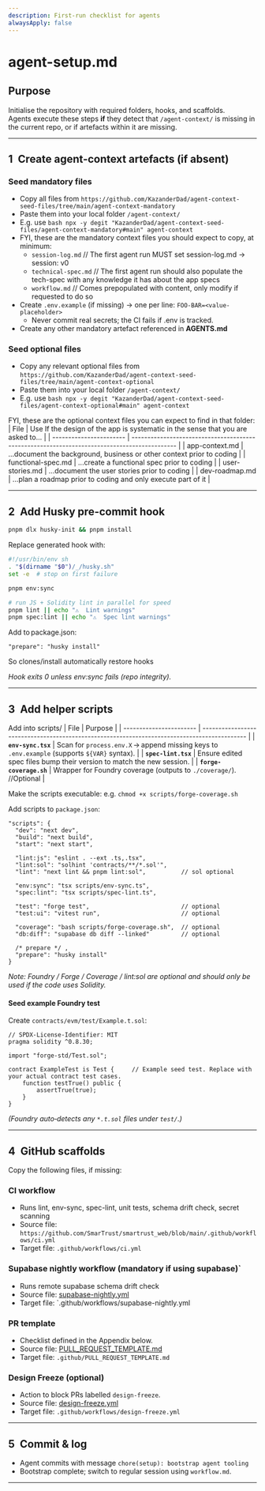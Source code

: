 ```yaml
---
description: First-run checklist for agents
alwaysApply: false
---
```


# agent-setup.md  

## Purpose 
Initialise the repository with required folders, hooks, and scaffolds.  
Agents execute these steps **if** they detect that `/agent-context/` is missing in the current repo, or if artefacts within it are missing.

---
## 1 Create agent-context artefacts (if absent)

### Seed mandatory files
  * Copy all files from `https://github.com/KazanderDad/agent-context-seed-files/tree/main/agent-context-mandatory`
  * Paste them into your local folder `/agent-context/`
  * E.g. use `bash npx -y degit "KazanderDad/agent-context-seed-files/agent-context-mandatory#main" agent-context`
  * FYI, these are the mandatory context files you should expect to copy, at minimum:
    * `session-log.md`      // The first agent run MUST set session-log.md → session: v0
    * `technical-spec.md`   // The first agent run should also populate the tech-spec with any knowledge it has about the app specs
    * `workflow.md`         // Comes prepopulated with content, only modify if requested to do so
  * Create `.env.example` (if missing) → one per line: `FOO-BAR=<value-placeholder>`
    * Never commit real secrets; the CI fails if .env is tracked.  
  * Create any other mandatory artefact referenced in **AGENTS.md**

### Seed optional files
  * Copy any relevant optional files from `https://github.com/KazanderDad/agent-context-seed-files/tree/main/agent-context-optional`
  * Paste them into your local folder `/agent-context/`
  * E.g. use `bash npx -y degit "KazanderDad/agent-context-seed-files/agent-context-optional#main" agent-context`

FYI, these are the optional context files you can expect to find in that folder:
| File                    | Use If the design of the app is systematic in the sense that you are asked to...             |
| ----------------------- | -------------------------------------------------------------------------------------------- |
| app-context.md          | ...document the background, business or other context prior to coding |
| functional-spec.md      | ...create a functional spec prior to coding |
| user-stories.md         | ...document the user stories prior to coding |
| dev-roadmap.md          | ...plan a roadmap prior to coding and only execute part of it |

---

## 2 Add Husky pre-commit hook

```bash
pnpm dlx husky-init && pnpm install
```

Replace generated hook with:

```bash
#!/usr/bin/env sh
. "$(dirname "$0")/_/husky.sh"
set -e  # stop on first failure

pnpm env:sync

# run JS + Solidity lint in parallel for speed
pnpm lint || echo "⚠️  Lint warnings"
pnpm spec:lint || echo "⚠️  Spec lint warnings"
```
Add to package.json:

```jsonc
"prepare": "husky install"
```

So clones/install automatically restore hooks

*Hook exits 0 unless env:sync fails (repo integrity).*

---

## 3 Add helper scripts

Add into scripts/
| File                    | Purpose                                                                                      |
| ----------------------- | -------------------------------------------------------------------------------------------- |
| **`env-sync.tsx`**      | Scan for `process.env.X` → append missing keys to `.env.example` (supports `${VAR}` syntax).  |
| **`spec-lint.tsx`**     | Ensure edited spec files bump their version to match the new session.                        |
| **`forge-coverage.sh`** | Wrapper for Foundry coverage (outputs to `./coverage/`).      //Optional                     |

Make the scripts executable: e.g. `chmod +x scripts/forge-coverage.sh`

Add scripts to `package.json`:
```jsonc
"scripts": {
  "dev": "next dev",
  "build": "next build",
  "start": "next start",

  "lint:js": "eslint . --ext .ts,.tsx",
  "lint:sol": "solhint 'contracts/**/*.sol'",
  "lint": "next lint && pnpm lint:sol",          // sol optional

  "env:sync": "tsx scripts/env-sync.ts",
  "spec:lint": "tsx scripts/spec-lint.ts",

  "test": "forge test",                          // optional
  "test:ui": "vitest run",                       // optional

  "coverage": "bash scripts/forge-coverage.sh",  // optional
  "db:diff": "supabase db diff --linked"         // optional

  /* prepare */ ,
  "prepare": "husky install"
}
```
*Note: Foundry / Forge / Coverage / lint:sol are optional and should only be used if the code uses Solidity.*

####  Seed example Foundry test

Create `contracts/evm/test/Example.t.sol`:

```solidity
// SPDX-License-Identifier: MIT
pragma solidity ^0.8.30;

import "forge-std/Test.sol";

contract ExampleTest is Test {     // Example seed test. Replace with your actual contract test cases.
    function testTrue() public {
        assertTrue(true);
    }
}
```
*(Foundry auto‑detects any `*.t.sol` files under `test/`.)*

---

## 4 GitHub scaffolds
Copy the following files, if missing:

### CI workflow
  - Runs lint, env-sync, spec-lint, unit tests, schema drift check, secret scanning
  - Source file: `https://github.com/SmarTrust/smartrust_web/blob/main/.github/workflows/ci.yml`
  - Target file:  `.github/workflows/ci.yml`

### Supabase nightly workflow  (mandatory if using supabase)`
  - Runs remote supabase schema drift check
  - Source file: [supabase-nightly.yml](https://raw.githubusercontent.com/KazanderDad/agent-context-seed-files/refs/heads/main/.github/workflows/supabase-nightly.yml)
  - Target file:  `.github/workflows/supabase-nightly.yml

### PR template
  - Checklist defined in the Appendix below.
  - Source file: [PULL_REQUEST_TEMPLATE.md](https://raw.githubusercontent.com/KazanderDad/agent-context-seed-files/refs/heads/main/.github/PULL_REQUEST_TEMPLATE.md)
  - Target file: `.github/PULL_REQUEST_TEMPLATE.md`

### Design Freeze (optional)
  - Action to block PRs labelled `design-freeze`.
  - Source file: [design-freeze.yml](https://raw.githubusercontent.com/KazanderDad/agent-context-seed-files/refs/heads/main/.github/workflows/design-freeze.yml)
  - Target file: `.github/workflows/design-freeze.yml`

---

## 5 Commit & log

* Agent commits with message `chore(setup): bootstrap agent tooling`
* Bootstrap complete; switch to regular session using `workflow.md`.

---
